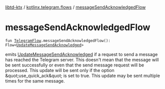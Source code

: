 [libtd-ktx](../index.md) / [kotlinx.telegram.flows](index.md) / [messageSendAcknowledgedFlow](./message-send-acknowledged-flow.md)

# messageSendAcknowledgedFlow

`fun `[`TelegramFlow`](../kotlinx.telegram.core/-telegram-flow/index.md)`.messageSendAcknowledgedFlow(): Flow<`[`UpdateMessageSendAcknowledged`](https://tdlibx.github.io/td/docs/org/drinkless/td/libcore/telegram/TdApi/UpdateMessageSendAcknowledged.html)`>`

emits [UpdateMessageSendAcknowledged](https://tdlibx.github.io/td/docs/org/drinkless/td/libcore/telegram/TdApi/UpdateMessageSendAcknowledged.html) if a request to send a message has reached the Telegram
server. This doesn't mean that the message will be sent successfully or even that the send message
request will be processed. This update will be sent only if the option &amp;quot;use_quick_ack&amp;quot; is
set to true. This update may be sent multiple times for the same message.

